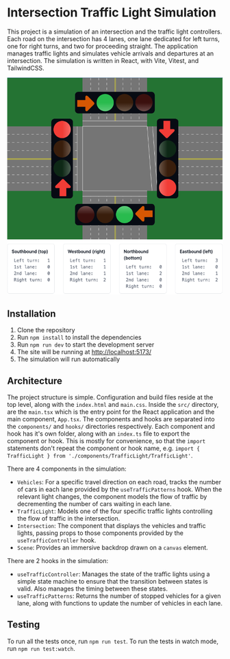 # Intersection Traffic Light Simulation

This project is a simulation of an intersection and the traffic light controllers. Each road on the intersection has 4 lanes, one lane dedicated for left turns, one for right turns, and two for proceeding straight. The application manages traffic lights and simulates vehicle arrivals and departures at an intersection. The simulation is written in React, with Vite, Vitest, and TailwindCSS.

![Traffic Intersection Screenshot](./files/screenshot.png)

## Installation

1. Clone the repository
2. Run `npm install` to install the dependencies
3. Run `npm run dev` to start the development server
4. The site will be running at [http://localhost:5173/](http://localhost:5173/)
5. The simulation will run automatically

## Architecture

The project structure is simple. Configuration and build files reside at the top level, along with the `index.html` and `main.css`. Inside the `src/` directory, are the `main.tsx` which is the entry point for the React application and the main component, `App.tsx`. The components and hooks are separated into the `components/` and `hooks/` directories respectively. Each component and hook has it's own folder, along with an `index.ts` file to export the component or hook. This is mostly for convenience, so that the `import` statements don't repeat the component or hook name, e.g. `import { TrafficLight } from './components/TrafficLight/TrafficLight'`.

There are 4 components in the simulation:

- `Vehicles`: For a specific travel direction on each road, tracks the number of cars in each lane provided by the `useTrafficPatterns` hook. When the relevant light changes, the component models the flow of traffic by decrementing the number of cars waiting in each lane.
- `TrafficLight`: Models one of the four specific traffic lights controlling the flow of traffic in the intersection.
- `Intersection`: The component that displays the vehicles and traffic lights, passing props to those components provided by the `useTrafficController` hook.
- `Scene`: Provides an immersive backdrop drawn on a `canvas` element.

There are 2 hooks in the simulation:

- `useTrafficController`: Manages the state of the traffic lights using a simple state machine to ensure that the transition between states is valid. Also manages the timing between these states.
- `useTrafficPatterns`: Returns the number of stopped vehicles for a given lane, along with functions to update the number of vehicles in each lane.

## Testing

To run all the tests once, run `npm run test`. To run the tests in watch mode, run `npm run test:watch`.
